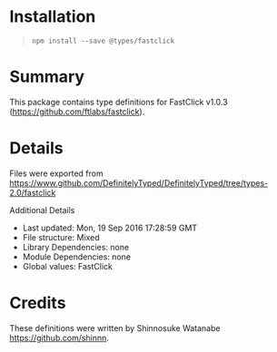 # Installation
> `npm install --save @types/fastclick`

# Summary
This package contains type definitions for FastClick v1.0.3 (https://github.com/ftlabs/fastclick).

# Details
Files were exported from https://www.github.com/DefinitelyTyped/DefinitelyTyped/tree/types-2.0/fastclick

Additional Details
 * Last updated: Mon, 19 Sep 2016 17:28:59 GMT
 * File structure: Mixed
 * Library Dependencies: none
 * Module Dependencies: none
 * Global values: FastClick

# Credits
These definitions were written by Shinnosuke Watanabe <https://github.com/shinnn>.
